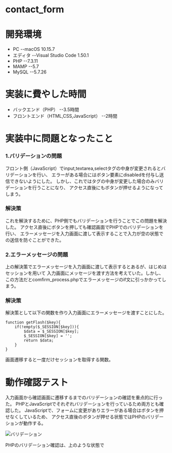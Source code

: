 # contact_form

# 開発環境

- PC --macOS 10.15.7
- エディタ --Visual Studio Code 1.50.1
- PHP --7.3.11
- MAMP --5.7
- MySQL --5.7.26

# 実装に費やした時間

- バックエンド（PHP） --3.5時間
- フロントエンド（HTML,CSS,JavaScript） --2時間

# 実装中に問題となったこと

### 1.バリデーションの問題
フロント側（JavaScript）でinput,textarea,selectタグの中身が変更されるとバリデーションを行い、
エラーがある場合にはボタン要素にdisabledを付与し送信できないようにした。
しかし、これではタグの中身が変更した場合のみバリデーションを行うことになり、
アクセス直後にもボタンが押せるようになってしまう。

### 解決策
これを解決するために、PHP側でもバリデーションを行うことでこの問題を解決した。
アクセス直後にボタンを押しても確認画面でPHPでのバリデーションを行い、
エラーメッセージを入力画面に渡して表示することで入力が空の状態での送信を防ぐことができた。

### 2.エラーメッセージの問題
上の解決策でエラーメッセージを入力画面に渡して表示するとあるが、はじめはセッションを用いて
入力画面にメッセージを渡す方法を考えていた。しかし、この方法だとcomfirm_process.phpでエラーメッセージのif文に引っかかってしまう。

### 解決策
解決策として以下の関数を作り入力画面にエラーメッセージを渡すことにした。

```
function getFlash($key){
    if(!empty($_SESSION[$key])){
        $data = $_SESSION[$key];
        $_SESSION[$key] = '';
        return $data;
    }
}
```

画面遷移すると一度だけセッションを取得する関数。

# 動作確認テスト
入力画面から確認画面に遷移するまでのバリデーションの確認を重点的に行った。
PHPとJavaScriptでそれぞれバリデーションを行っているため両方とも確認した。
JavaScriptで、フォームに変更がありエラーがある場合はボタンを押せなくしているため、
アクセス直後のボタンが押せる状態ではPHPのバリデーションが動作する。

![バリデーション](https://user-images.githubusercontent.com/65642316/96585750-f7a81f80-131a-11eb-9af7-010d582de6c6.png "php")

PHPのバリデーション確認は、上のような状態で

